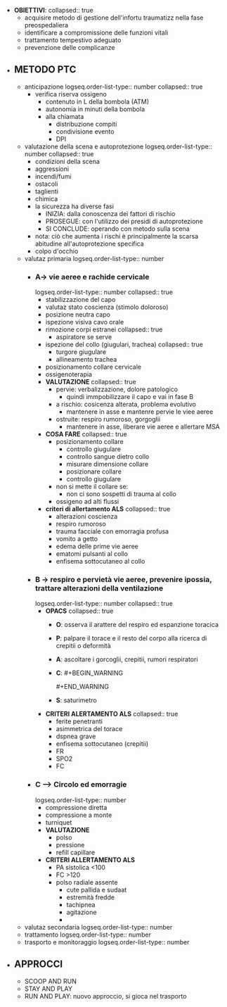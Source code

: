 - **OBIETTIVI**:
  collapsed:: true
	- acquisire metodo di gestione dell'infortu traumatizz nella fase preospedaliera
	- identificare a compromissione delle funzioni vitali
	- trattamento tempestivo adeguato
	- prevenzione delle complicanze
- ## METODO PTC
	- anticipazione
	  logseq.order-list-type:: number
	  collapsed:: true
		- verifica riserva ossigeno
			- contenuto in L della bombola (ATM)
			- autonomia in minuti della bombola
			- alla chiamata
				- distribuzione compiti
				- condivisione evento
				- DPI
	- valutazione della scena e autoprotezione
	  logseq.order-list-type:: number
	  collapsed:: true
		- condizioni della scena
		- aggressioni
		- incendi/fumi
		- ostacoli
		- taglienti
		- chimica
		- la sicurezza ha diverse fasi
			- INIZIA: dalla conoscenza dei fattori di rischio
			- PROSEGUE: con l'utilizzo dei presidi di autoprotezione
			- SI CONCLUDE: operando con metodo sulla scena
		- nota: ciò che aumenta i rischi è principalmente la scarsa abitudine all'autoprotezione specifica
		- colpo d'occhio
	- valutaz primaria
	  logseq.order-list-type:: number
		- ### **A**-> vie aeree e rachide cervicale
		  logseq.order-list-type:: number
		  collapsed:: true
			- stabilizzazione del capo
			- valutaz stato coscienza (stimolo doloroso)
			- posizione neutra capo
			- ispezione visiva cavo orale
			- rimozione corpi estranei
			  collapsed:: true
				- aspiratore se serve
			- ispezione del collo (giugulari, trachea)
			  collapsed:: true
				- turgore giugulare
				- allineamento trachea
			- posizionamento collare cervicale
			- ossigenoterapia
			- **VALUTAZIONE**
			  collapsed:: true
				- pervie: verbalizzazione, dolore patologico
					- quindi immpobilizzare il capo e vai in fase B
				- a rischio: cosicenza alterata, problema evolutivo
					- mantenere in asse e mantenre pervie le viee aeree
				- ostruite: respiro rumoroso, gorgoglii
					- mantenere in asse, liberare vie aeree e allertare MSA
			- **COSA FARE**
			  collapsed:: true
				- posizionamento collare
					- controllo giugulare
					- controllo sangue dietro collo
					- misurare dimensione collare
					- posizionare collare
					- controllo giugulare
				- non si mette il collare se:
					- non ci sono sospetti di trauma al collo
				- ossigeno ad alti flussi
			- **criteri di allertamento ALS**
			  collapsed:: true
				- alterazioni coscienza
				- respiro rumoroso
				- trauma facciale con emorragia profusa
				- vomito a getto
				- edema delle prime vie aeree
				- ematomi pulsanti al collo
				- enfisema sottocutaneo al collo
		- ### **B** -> respiro e pervietà vie aeree, prevenire ipossia, trattare alterazioni della ventilazione
		  logseq.order-list-type:: number
		  collapsed:: true
			- **OPACS**
			  collapsed:: true
				- **O**: osserva il arattere del respiro ed espanzione toracica
				- **P**: palpare il torace e il resto del corpo alla ricerca di crepitii o deformità
				- **A**: ascoltare i gorcoglii, crepitii, rumori respiratori
				- **C**: 
				  #+BEGIN_WARNING
				  
				  #+END_WARNING
				- **S**: saturimetro
			- **CRITERI ALERTAMENTO ALS**
			  collapsed:: true
				- ferite penetranti
				- asimmetrica del torace
				- dspnea grave
				- enfisema sottocutaneo (crepitii)
				- FR
				- SPO2
				- FC
		- ### **C** --> Circolo ed emorragie
		  logseq.order-list-type:: number
			- compressione diretta
			- compressione a monte
			- turniquet
			- **VALUTAZIONE**
				- polso
				- pressione
				- refill capillare
			- **CRITERI ALLERTAMENTO ALS**
				- PA sistolica <100
				- FC >120
				- polso radiale assente
					- cute pallida e sudaat
					- estremità fredde
					- tachipnea
					- agitazione
					-
	- valutaz secondaria
	  logseq.order-list-type:: number
	- trattamento
	  logseq.order-list-type:: number
	- trasporto e monitoraggio
	  logseq.order-list-type:: number
- ## APPROCCI
	- SCOOP AND RUN
	- STAY AND PLAY
	- RUN AND PLAY: nuovo approccio, si gioca nel trasporto